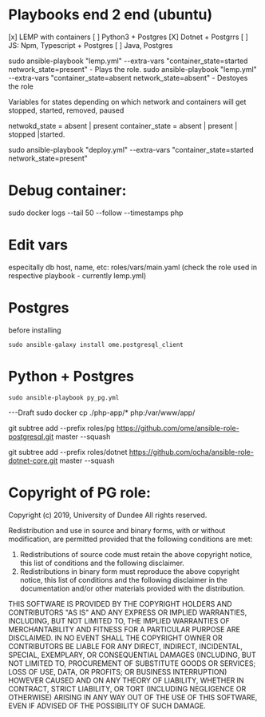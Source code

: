 
# Playbooks end 2 end (ubuntu)

[x] LEMP with containers
[ ] Python3 + Postgres
[X] Dotnet + Postgrrs
[ ] JS: Npm, Typescript + Postgres
[ ] Java, Postgres


sudo ansible-playbook "lemp.yml" --extra-vars "container_state=started network_state=present" - Plays the role.
sudo ansible-playbook "lemp.yml" --extra-vars "container_state=absent network_state=absent" - Destoyes the role

Variables for states depending on which network and containers will get stopped, started, removed, paused

netwokd_state =  absent | present
container_state = absent | present | stopped |started.


sudo ansible-playbook "deploy.yml" --extra-vars "container_state=started network_state=present"



# Debug container:

sudo docker logs --tail 50 --follow --timestamps php


# Edit vars

especitally db host, name, etc: roles/vars/main.yaml (check the role used in respective playbook - currently lemp.yml)



# Postgres
before installing

`sudo ansible-galaxy install ome.postgresql_client`

# Python + Postgres
`sudo ansible-playbook py_pg.yml`


---Draft
sudo docker cp ./php-app/* php:/var/www/app/

git subtree add --prefix roles/pg  https://github.com/ome/ansible-role-postgresql.git  master --squash

git subtree add --prefix roles/dotnet  https://github.com/ocha/ansible-role-dotnet-core.git  master --squash





# Copyright of PG role:

Copyright (c) 2019, University of Dundee
All rights reserved.

Redistribution and use in source and binary forms, with or without
modification, are permitted provided that the following conditions are met:

1. Redistributions of source code must retain the above copyright notice, this
   list of conditions and the following disclaimer.
2. Redistributions in binary form must reproduce the above copyright notice,
   this list of conditions and the following disclaimer in the documentation
   and/or other materials provided with the distribution.

THIS SOFTWARE IS PROVIDED BY THE COPYRIGHT HOLDERS AND CONTRIBUTORS "AS IS" AND
ANY EXPRESS OR IMPLIED WARRANTIES, INCLUDING, BUT NOT LIMITED TO, THE IMPLIED
WARRANTIES OF MERCHANTABILITY AND FITNESS FOR A PARTICULAR PURPOSE ARE
DISCLAIMED. IN NO EVENT SHALL THE COPYRIGHT OWNER OR CONTRIBUTORS BE LIABLE FOR
ANY DIRECT, INDIRECT, INCIDENTAL, SPECIAL, EXEMPLARY, OR CONSEQUENTIAL DAMAGES
(INCLUDING, BUT NOT LIMITED TO, PROCUREMENT OF SUBSTITUTE GOODS OR SERVICES;
LOSS OF USE, DATA, OR PROFITS; OR BUSINESS INTERRUPTION) HOWEVER CAUSED AND
ON ANY THEORY OF LIABILITY, WHETHER IN CONTRACT, STRICT LIABILITY, OR TORT
(INCLUDING NEGLIGENCE OR OTHERWISE) ARISING IN ANY WAY OUT OF THE USE OF THIS
SOFTWARE, EVEN IF ADVISED OF THE POSSIBILITY OF SUCH DAMAGE.
